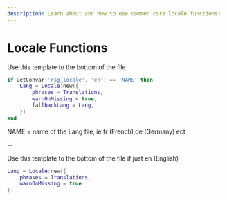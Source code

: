 ```yaml
---
description: Learn about and how to use common core locale functions!
---
```


# Locale Functions

Use this template to the bottom of the file

```lua
if GetConvar('rsg_locale', 'en') == 'NAME' then
    Lang = Locale:new({
        phrases = Translations,
        warnOnMissing = true,
        fallbackLang = Lang,
    })
end
```

NAME = name of the Lang file, ie fr (French),de (Germany) ect

--

Use this template to the bottom of the file if just en (English)

```lua
Lang = Locale:new({
    phrases = Translations,
    warnOnMissing = true
})
```